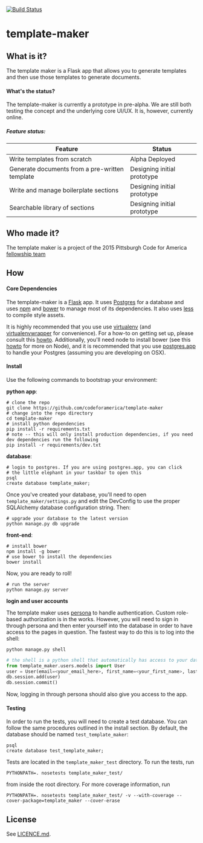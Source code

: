[![Build Status](https://travis-ci.org/codeforamerica/template-maker.svg?branch=master)](https://travis-ci.org/codeforamerica/template-maker)

# template-maker

## What is it?
The template maker is a Flask app that allows you to generate templates and then use those templates to generate documents.

#### What's the status?
The template-maker is currently a prototype in pre-alpha. We are still both testing the concept and the underlying core UI/UX. It is, however, currently online.

##### Feature status:


| Feature | Status |
|---------|--------|
| Write templates from scratch | Alpha Deployed |
| Generate documents from a pre-written template | Designing initial prototype |
| Write and manage boilerplate sections | Designing initial prototype |
| Searchable library of sections | Designing initial prototype |


## Who made it?
The template maker is a project of the 2015 Pittsburgh Code for America [fellowship team](http://codeforamerica.org/governments/pittsburgh)

## How
#### Core Dependencies
The template-maker is a [Flask](http://flask.pocoo.org/) app. It uses [Postgres](http://www.postgresql.org/) for a database and uses [npm](https://www.npmjs.com/) and [bower](http://bower.io/) to manage most of its dependencies. It also uses [less](http://lesscss.org/) to compile style assets.

It is highly recommended that you use use [virtualenv](https://readthedocs.org/projects/virtualenv/) (and [virtualenvwrapper](https://virtualenvwrapper.readthedocs.org/en/latest/) for convenience). For a how-to on getting set up, please consult this [howto](https://github.com/codeforamerica/howto/blob/master/Python-Virtualenv.md). Additionally, you'll need node to install bower (see this [howto](https://github.com/codeforamerica/howto/blob/master/Node.js.md) for more on Node), and it is recommended that you use [postgres.app](http://postgresapp.com/) to handle your Postgres (assuming you are developing on OSX).

#### Install
Use the following commands to bootstrap your environment:

**python app**:

    # clone the repo
    git clone https://github.com/codeforamerica/template-maker
    # change into the repo directory
    cd template-maker
    # install python dependencies
    pip install -r requirements.txt
    # note -- this will only install production dependencies, if you need dev dependencies run the following
    pip install -r requirements/dev.txt

**database**:

    # login to postgres. If you are using postgres.app, you can click
    # the little elephant in your taskbar to open this
    psql
    create database template_maker;

Once you've created your database, you'll need to open `template_maker/settings.py` and edit the DevConfig to use the proper SQLAlchemy database configuration string. Then:

    # upgrade your database to the latest version
    python manage.py db upgrade

**front-end**:

    # install bower
    npm install -g bower
    # use bower to install the dependencies
    bower install

Now, you are ready to roll!

    # run the server
    python manage.py server

**login and user accounts**

The template maker uses [persona](https://login.persona.org/about) to handle authentication. Custom role-based authorization is in the works. However, you will need to sign in through persona and then enter yourself into the database in order to have access to the pages in question. The fastest way to do this is to log into the shell:

    python manage.py shell


```python
# the shell is a python shell that automatically has access to your database
from template_maker.users.models import User
user = User(email=<your_email_here>, first_name=<your_first_name>, last_name=<your_last_name>, is_admin=True)
db.session.add(user)
db.session.commit()
```

Now, logging in through persona should also give you access to the app.

#### Testing

In order to run the tests, you will need to create a test database. You can follow the same procedures outlined in the install section. By default, the database should be named `test_template_maker`:

    psql
    create database test_template_maker;

Tests are located in the `template_maker_test` directory. To run the tests, run

    PYTHONPATH=. nosetests template_maker_test/

from inside the root directory. For more coverage information, run

    PYTHONPATH=. nosetests template_maker_test/ -v --with-coverage --cover-package=template_maker --cover-erase

## License
See [LICENCE.md](https://github.com/codeforamerica/template-maker/blob/master/LICENCE.md).
